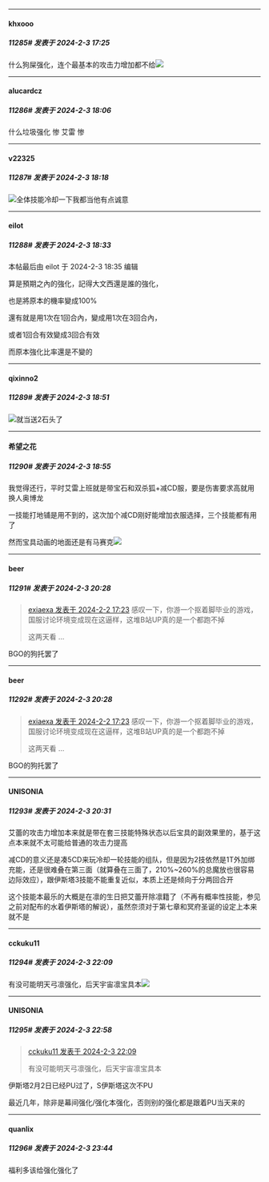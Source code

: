 *****

####  khxooo  
##### 11285#       发表于 2024-2-3 17:25

什么狗屎强化，连个最基本的攻击力增加都不给<img src="https://static.saraba1st.com/image/smiley/face2017/028.png" referrerpolicy="no-referrer">


*****

####  alucardcz  
##### 11286#       发表于 2024-2-3 18:06

什么垃圾强化 惨 艾雷 惨


*****

####  v22325  
##### 11287#       发表于 2024-2-3 18:18

<img src="https://static.saraba1st.com/image/smiley/face2017/067.png" referrerpolicy="no-referrer">全体技能冷却一下我都当他有点诚意


*****

####  eilot  
##### 11288#       发表于 2024-2-3 18:33

 本帖最后由 eilot 于 2024-2-3 18:35 编辑 

算是預期之內的強化，記得大文西還是誰的強化，

也是將原本的機率變成100%

還有就是用1次在1回合內，變成用1次在3回合內，

或者1回合有效變成3回合有效

而原本強化比率還是不變的


*****

####  qixinno2  
##### 11289#       发表于 2024-2-3 18:51

<img src="https://static.saraba1st.com/image/smiley/face2017/067.png" referrerpolicy="no-referrer">就当送2石头了


*****

####  希望之花  
##### 11290#       发表于 2024-2-3 18:55

我觉得还行，平时艾雷上班就是带宝石和双杀狐+减CD服，要是伤害要求高就用换人奥博龙

一技能打地铺是用不到的，这次加个减CD刚好能增加衣服选择，三个技能都有用了

然而宝具动画的地面还是有马赛克<img src="https://static.saraba1st.com/image/smiley/face2017/067.png" referrerpolicy="no-referrer">


*****

####  beer  
##### 11291#       发表于 2024-2-3 20:28

<blockquote><a href="httphttps://bbs.saraba1st.com/2b/forum.php?mod=redirect&amp;goto=findpost&amp;pid=63864050&amp;ptid=2084912" target="_blank">exiaexa 发表于 2024-2-2 17:23</a>
感叹一下，你游一个抠着脚毕业的游戏，国服讨论环境变成现在这逼样，这堆B站UP真的是一个都跑不掉

这两天看 ...</blockquote>
BGO的狗托罢了

*****

####  beer  
##### 11292#       发表于 2024-2-3 20:28

<blockquote><a href="httphttps://bbs.saraba1st.com/2b/forum.php?mod=redirect&amp;goto=findpost&amp;pid=63864050&amp;ptid=2084912" target="_blank">exiaexa 发表于 2024-2-2 17:23</a>
感叹一下，你游一个抠着脚毕业的游戏，国服讨论环境变成现在这逼样，这堆B站UP真的是一个都跑不掉

这两天看 ...</blockquote>
BGO的狗托罢了

*****

####  UNISONIA  
##### 11293#       发表于 2024-2-3 20:31

艾蕾的攻击力增加本来就是带在套三技能特殊状态以后宝具的副效果里的，基于这点本来就不太可能给普通的攻击力提高

减CD的意义还是凑5CD来玩冷却一轮技能的组队，但是因为2技依然是1T外加绑充能，还是很难叠在第三面（就算叠在三面了，210%~260%的总魔放也很容易边际效应），跟伊斯塔3技能不能重复近似，本质上还是倾向于分两回合开

这个技能本最乐的大概是在凛的生日把艾蕾开除凛籍了（不再有概率性技能，参见之前对配布的水着伊斯塔的解说），虽然奈须对于第七章和冥府圣诞的设定上本来就不是


*****

####  cckuku11  
##### 11294#       发表于 2024-2-3 22:09

有没可能明天弓凛强化，后天宇宙凛宝具本<img src="https://static.saraba1st.com/image/smiley/face2017/037.png" referrerpolicy="no-referrer">


*****

####  UNISONIA  
##### 11295#       发表于 2024-2-3 22:58

<blockquote><a href="httphttps://bbs.saraba1st.com/2b/forum.php?mod=redirect&amp;goto=findpost&amp;pid=63873793&amp;ptid=2084912" target="_blank">cckuku11 发表于 2024-2-3 22:09</a>

有没可能明天弓凛强化，后天宇宙凛宝具本</blockquote>
伊斯塔2月2日已经PU过了，S伊斯塔这次不PU

最近几年，除非是幕间强化/强化本强化，否则别的强化都是跟着PU当天来的


*****

####  quanlix  
##### 11296#       发表于 2024-2-3 23:44

福利多该给强化强化了

